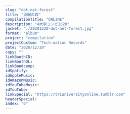 ```yaml
---
slug: "dot-net-forest"
title: "点網の森"
compilationTitle: "ONLINE"
description: "4大学コンピ2020"
jacket: "./20201220-dot-net-forest.jpg"
format: "album"
project: "compilation"
projectCustom: "Tech-nation Records"
date: "2020/12/20"
copy: ""
linkBoothCD:
linkBoothDL:
linkBandcamp:
idSpotify:
idAppleMusic:
idAmazonMusic:
idYouTubeMusic:
idYouTube:
linkSpecial: "https://triuniversityonline.tumblr.com"
headerSpecial:
index: "0"
---
```

